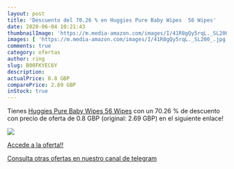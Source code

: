 ```yaml
---
layout: post
title: 'Descuento del 70.26 % en Huggies Pure Baby Wipes  56 Wipes'
date: 2020-06-04 10:21:43
thumbnailImage: 'https://m.media-amazon.com/images/I/41R8gQy5rqL._SL200_.jpg'
images: [ 'https://m.media-amazon.com/images/I/41R8gQy5rqL._SL200_.jpg' ]
comments: true
category: ofertas
author: ring
slug: B00FKYEC6Y
description:
actualPrice: 0.8 GBP
comparePrice: 2.69 GBP
inStock: true
---
```


Tienes [Huggies Pure Baby Wipes  56 Wipes](https://www.amazon.com/dp/B00FKYEC6Y/?tag=redken08-20) con un 70.26 % de descuento con precio de oferta de 0.8 GBP (original: 2.69 GBP) en el siguiente enlace!

[![](https://m.media-amazon.com/images/I/41R8gQy5rqL._SL200_.jpg)](https://www.amazon.com/dp/B00FKYEC6Y/?tag=redken08-20)

[Accede a la oferta!!](https://www.amazon.com/dp/B00FKYEC6Y/?tag=redken08-20)

[Consulta otras ofertas en nuestro canal de telegram](https://t.me/s/ofertas25)
